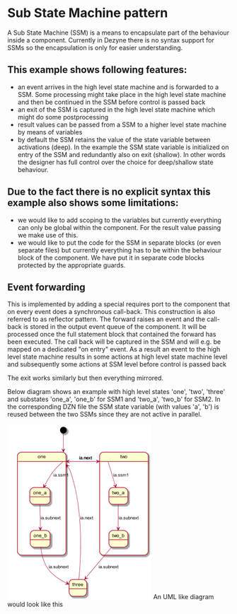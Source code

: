 # Sub State Machine pattern

A Sub State Machine (SSM) is a means to encapsulate part of the behaviour inside a component.
Currently in Dezyne there is no syntax support for SSMs so the encapsulation is only for easier understanding.

## This example shows following features:
* an event arrives in the high level state machine and is forwarded to a SSM. 
Some processing might take place in the high level state machine and then be continued in the SSM before control is passed back
* an exit of the SSM is captured in the high level state machine which might do some postprocessing
* result values can be passed from a SSM to a higher level state machine by means of variables
* by default the SSM retains the value of the state variable between activations (deep). In the example the SSM state variable is initialized
on entry of the SSM and redundantly also on exit (shallow).
In other words the designer has full control over the choice for deep/shallow state behaviour.

## Due to the fact there is no explicit syntax this example also shows some limitations:
* we would like to add scoping to the variables but currently everything can only be global within the component.
For the result value passing we make use of this.
* we would like to put the code for the SSM in separate blocks (or even separate files) but currently everything has to be
within the behaviour block of the component. We have put it in separate code blocks protected by the appropriate guards.

## Event forwarding

This is implemented by adding a special requires port to the component that on every event does a synchronous call-back. This construction is also referred to as reflector pattern.
The forward raises an event and the call-back is stored in the output event queue of the component.
It will be processed once the full statement block that contained the forward has been executed.
The call back will be captured in the SSM and will e.g. be mapped on a dedicated "on entry" event.
As a result an event to the high level state machine results in some actions at high level state machine level and
subsequently some actions at SSM level before control is passed back

The exit works similarly but then everything mirrored.

Below diagram shows an example with high level states 'one', 'two', 'three' and substates 'one_a', 'one_b' for SSM1 and 'two_a', 'two_b' for SSM2.
In the corresponding DZN file the SSM state variable (with values 'a', 'b') is reused between the two SSMs since they are not active in parallel.

![](images/ssm.png)
An UML like diagram would look like this
